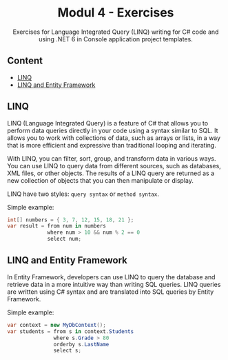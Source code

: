 <div align="center">

<!-- title -->

# Modul 4 - Exercises

<!-- description -->

Exercises for Language Integrated Query (LINQ) writing for C# code and using .NET 6 in Console application project templates.

</div>


<!-- TOC -->

## Content

- [LINQ](#linq)
- [LINQ and Entity Framework](#linq-and-ef)

<!-- CONTENT -->

## LINQ

LINQ (Language Integrated Query) is a feature of C# that allows you to perform data queries directly in your code using a syntax similar to SQL. It allows you to work with collections of data, such as arrays or lists, in a way that is more efficient and expressive than traditional looping and iterating.

With LINQ, you can filter, sort, group, and transform data in various ways. You can use LINQ to query data from different sources, such as databases, XML files, or other objects. The results of a LINQ query are returned as a new collection of objects that you can then manipulate or display.

LINQ have two styles: `query syntax` or `method syntax`.

Simple example:

```csharp
int[] numbers = { 3, 7, 12, 15, 18, 21 };
var result = from num in numbers
             where num > 10 && num % 2 == 0
             select num;
```


## LINQ and Entity Framework

In Entity Framework, developers can use LINQ to query the database and retrieve data in a more intuitive way than writing SQL queries. LINQ queries are written using C# syntax and are translated into SQL queries by Entity Framework.

Simple example:

```csharp
var context = new MyDbContext();
var students = from s in context.Students
               where s.Grade > 80
               orderby s.LastName
               select s;
```

<!-- END CONTENT -->